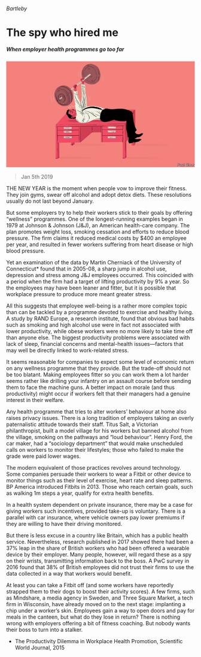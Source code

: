 ###### Bartleby

# The spy who hired me 

##### When employer health programmes go too far 

![image](images/20190105_WBD002_0.jpg) 

> Jan 5th 2019 

 

THE NEW YEAR is the moment when people vow to improve their fitness. They join gyms, swear off alcohol and adopt detox diets. These resolutions usually do not last beyond January. 

But some employers try to help their workers stick to their goals by offering “wellness” programmes. One of the longest-running examples began in 1979 at Johnson & Johnson (J&J), an American health-care company. The plan promotes weight loss, smoking cessation and efforts to reduce blood pressure. The firm claims it reduced medical costs by $400 an employee per year, and resulted in fewer workers suffering from heart disease or high blood pressure. 

Yet an examination of the data by Martin Cherniack of the University of Connecticut* found that in 2005-08, a sharp jump in alcohol use, depression and stress among J&J employees occurred. This coincided with a period when the firm had a target of lifting productivity by 9% a year. So the employees may have been leaner and fitter, but it is possible that workplace pressure to produce more meant greater stress. 

All this suggests that employee well-being is a rather more complex topic than can be tackled by a programme devoted to exercise and healthy living. A study by RAND Europe, a research institute, found that obvious bad habits such as smoking and high alcohol use were in fact not associated with lower productivity, while obese workers were no more likely to take time off than anyone else. The biggest productivity problems were associated with lack of sleep, financial concerns and mental-health issues—factors that may well be directly linked to work-related stress. 

It seems reasonable for companies to expect some level of economic return on any wellness programme that they provide. But the trade-off should not be too blatant. Making employees fitter so you can work them a lot harder seems rather like drilling your infantry on an assault course before sending them to face the machine guns. A better impact on morale (and thus productivity) might occur if workers felt that their managers had a genuine interest in their welfare. 

Any health programme that tries to alter workers’ behaviour at home also raises privacy issues. There is a long tradition of employers taking an overly paternalistic attitude towards their staff. Titus Salt, a Victorian philanthropist, built a model village for his workers but banned alcohol from the village, smoking on the pathways and “loud behaviour”. Henry Ford, the car maker, had a “sociology department” that would make unscheduled calls on workers to monitor their lifestyles; those who failed to make the grade were paid lower wages. 

The modern equivalent of those practices revolves around technology. Some companies persuade their workers to wear a Fitbit or other device to monitor things such as their level of exercise, heart rate and sleep patterns. BP America introduced Fitbits in 2013. Those who reach certain goals, such as walking 1m steps a year, qualify for extra health benefits. 

In a health system dependent on private insurance, there may be a case for giving workers such incentives, provided take-up is voluntary. There is a parallel with car insurance, where vehicle owners pay lower premiums if they are willing to have their driving monitored. 

But there is less excuse in a country like Britain, which has a public health service. Nevertheless, research published in 2017 showed there had been a 37% leap in the share of British workers who had been offered a wearable device by their employer. Many people, however, will regard these as a spy on their wrists, transmitting information back to the boss. A PwC survey in 2016 found that 38% of British employees did not trust their firms to use the data collected in a way that workers would benefit. 

At least you can take a Fitbit off (and some workers have reportedly strapped them to their dogs to boost their activity scores). A few firms, such as Mindshare, a media agency in Sweden, and Three Square Market, a tech firm in Wisconsin, have already moved on to the next stage: implanting a chip under a worker’s skin. Employees gain a way to open doors and pay for meals in the canteen, but what do they lose in return? There is nothing wrong with employers offering a bit of fitness coaching. But nobody wants their boss to turn into a stalker. 

* The Productivity Dilemma in Workplace Health Promotion, Scientific World Journal, 2015 

